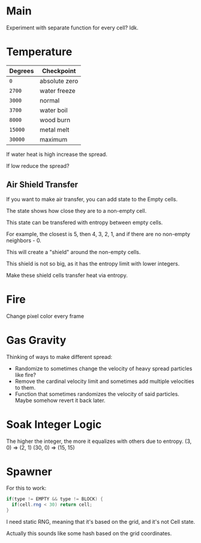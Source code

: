 # Main

Experiment with separate function for every cell? Idk.

# Temperature

| Degrees | Checkpoint    |
| ------- | ------------- |
| `0`     | absolute zero |
| `2700`  | water freeze  |
| `3000`  | normal        |
| `3700`  | water boil    |
| `8000`  | wood burn     |
| `15000` | metal melt    |
| `30000` | maximum       |

If water heat is high increase the spread.

If low reduce the spread?

## Air Shield Transfer

If you want to make air transfer, you can add state to the Empty cells.

The state shows how close they are to a non-empty cell.

This state can be transfered with entropy between empty cells.

For example, the closest is 5, then 4, 3, 2, 1, and if there are no non-empty neighbors - 0.

This will create a "shield" around the non-empty cells.

This shield is not so big, as it has the entropy limit with lower integers.

Make these shield cells transfer heat via entropy.

# Fire

Change pixel color every frame

# Gas Gravity

Thinking of ways to make different spread:

- Randomize to sometimes change the velocity of heavy spread particles like fire?
- Remove the cardinal velocity limit and sometimes add multiple velocities to them.
- Function that sometimes randomizes the velocity of said particles. Maybe somehow revert it back later.

# Soak Integer Logic

The higher the integer, the more it equalizes with others due to entropy.
(3, 0) => (2, 1)
(30, 0) => (15, 15)

# Spawner

For this to work:

```glsl
if(type != EMPTY && type != BLOCK) {
  if(cell.rng < 30) return cell;
}
```

I need static RNG, meaning that it's based on the grid, and it's not Cell state.

Actually this sounds like some hash based on the grid coordinates.
